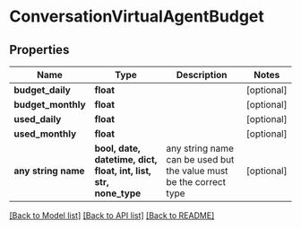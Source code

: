 # ConversationVirtualAgentBudget


## Properties
Name | Type | Description | Notes
------------ | ------------- | ------------- | -------------
**budget_daily** | **float** |  | [optional] 
**budget_monthly** | **float** |  | [optional] 
**used_daily** | **float** |  | [optional] 
**used_monthly** | **float** |  | [optional] 
**any string name** | **bool, date, datetime, dict, float, int, list, str, none_type** | any string name can be used but the value must be the correct type | [optional]

[[Back to Model list]](../README.md#documentation-for-models) [[Back to API list]](../README.md#documentation-for-api-endpoints) [[Back to README]](../README.md)


